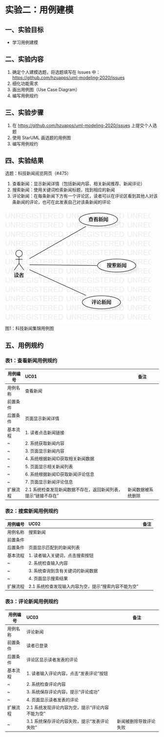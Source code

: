 # 实验二：用例建模

## 一、实验目标
- 学习用例建模
## 二、实验内容
1. 确定个人建模选题，将选题填写在 Issues 中：
https://github.com/hzuapps/uml-modeling-2020/issues
2. 细化功能需求
3. 画出用例图（Use Case Diagram）
4. 编写用例规约
## 三、实验步骤
1. 在 https://github.com/hzuapps/uml-modeling-2020/issues 上提交个人选题
2. 使用 StarUML 画选题的用例图
3. 编写用例规约
## 四、实验结果
选题：科技新闻阅览网页（#475）
1. 查看新闻：显示新闻详情（包括新闻内容、相关新闻推荐、新闻评论）
2. 搜索新闻：使用关键词检索新闻标题，找到相应的新闻
3. 评论新闻：在每条新闻下方有一个评论区，读者可以在评论区看到其他人对该条新闻的评论，也可在此发表自己对该条新闻的评论

![用例图](./Lab2_UseCaseDiagram1.jpg)  
图1：科技新闻集锦用例图

## 五、用例规约
### 表1：查看新闻用例规约  

用例编号  | UC01 | 备注  
-|:-|-  
用例名称  | 查看新闻 |   
前置条件  |  |    
后置条件  | 页面显示新闻详情 |    
基本流程  | 1. 读者点击新闻链接 |   
~| 2. 系统获取新闻内容 | 
~| 3. 页面显示新闻内容 |
~| 4. 系统根据新闻ID获取相关新闻数据 |
~| 5. 页面显示相关新闻列表 |
~| 6. 系统根据新闻ID获取新闻评论信息 |
~| 7. 页面显示新闻评论信息 |
扩展流程  | 2.1 系统检查发现新闻数据不存在，返回新闻列表，提示“链接不存在” | 新闻数据被系统删除

### 表2：搜索新闻用例规约  

用例编号  | UC02 | 备注  
-|:-|-  
用例名称  | 搜索新闻 |   
前置条件  |  |    
后置条件  | 页面显示匹配到的新闻列表 |    
基本流程  | 1. 读者输入关键词，点击搜索按钮 |    
~| 2. 系统检查输入内容 |
~| 3. 系统查询到含有关键词的新闻数据 |   
~| 4. 页面显示搜索结果 |
扩展流程  | 2.1 系统检查发现输入内容为空，提示“搜索内容不能为空” |

### 表3：评论新闻用例规约  

用例编号  | UC03 | 备注  
-|:-|-  
用例名称  | 评论新闻 |   
前置条件  | 读者已登录 |
后置条件  | 评论区显示读者发表的评论 |    
基本流程  | 1. 读者输入评论内容，点击“发表评论”按钮 |
~| 2. 系统检查评论内容 |
~| 3. 系统保存评论内容，提示“评论成功” |
~| 4. 页面显示读者发表的评论 |   
扩展流程  | 2.1 系统发现评论内容为空，提示“评论内容不能为空” |
~| 3.1 系统保存评论内容失败，提示“发表评论失败” | 新闻被删除导致评论失败